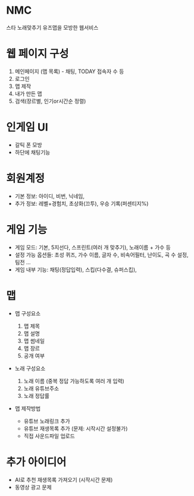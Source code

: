 # NMC
스타 노래맞추기 유즈맵을 모방한 웹서비스

# 웹 페이지 구성
1. 메인페이지 (맵 목록) - 채팅, TODAY 접속자 수 등
2. 로그인
3. 맵 제작
4. 내가 만든 맵
5. 검색(장르별, 인기or시간순 정렬)

# 인게임 UI
- 갈틱 폰 모방
- 하단에 채팅기능

# 회원계정
- 기본 정보: 아이디, 비번, 닉네임, 
- 추가 정보: 레벨+경험치, 초상화(끄투), 우승 기록(퍼센티지%)

# 게임 기능
- 게임 모드: 기본, 5지선다, 스프린트(여러 개 맞추기), 노래이름 + 가수 등
- 설정 가능 옵션들: 초성 퀴즈, 가수 이름, 글자 수, 비속어필터, 난이도, 곡 수 설정, 팀전 ...
- 게임 내부 기능: 채팅(정답입력), 스킵(다수결, 슈퍼스킵), 

# 맵
+ 맵 구성요소
  1. 맵 제목
  2. 맵 설명
  3. 맵 썸네일
  4. 맵 장르  
  5. 공개 여부
  
+ 노래 구성요소
  1. 노래 이름 (중복 정답 가능하도록 여러 개 입력)
  2. 노래 유튜브주소
  3. 노래 정답률

+ 맵 제작방법
  * 유튜브 노래링크 추가
  * 유튜브 재생목록 추가 (문제: 시작시간 설정불가)
  * 직접 사운드파일 업로드

# 추가 아이디어
+ AI로 추천 재생목록 가져오기 (시작시간 문제)
+ 동영상 광고 문제
